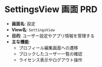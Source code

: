 # SettingsView 画面 PRD

- **画面名**: 設定
- **View名**: `SettingsView`
- **目的**: ユーザー設定やアプリ情報を管理する
- **主な機能**:
  - プロフィール編集画面への遷移
  - ブロックしたユーザー一覧の確認
  - ライセンス表示やログアウト操作
